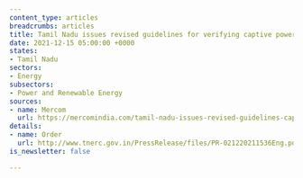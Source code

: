 ```yaml
---
content_type: articles
breadcrumbs: articles
title: Tamil Nadu issues revised guidelines for verifying captive power projects
date: 2021-12-15 05:00:00 +0000
states:
- Tamil Nadu
sectors:
- Energy
subsectors:
- Power and Renewable Energy
sources:
- name: Mercom
  url: https://mercomindia.com/tamil-nadu-issues-revised-guidelines-captive-power/
details:
- name: Order
  url: http://www.tnerc.gov.in/PressRelease/files/PR-021220211536Eng.pdf
is_newsletter: false

---
```

